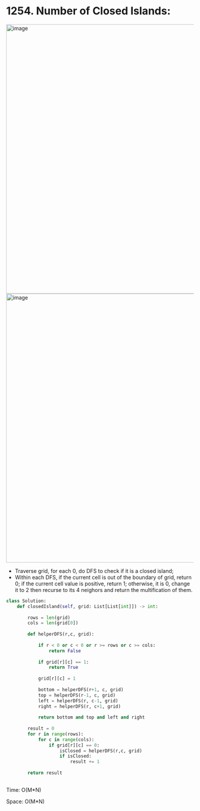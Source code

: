 # 1254. Number of Closed Islands:

<img width="722" alt="image" src="https://user-images.githubusercontent.com/35987583/168451175-aee9e86f-6fa9-4e96-b90b-e3f6108f647b.png">
<img width="721" alt="image" src="https://user-images.githubusercontent.com/35987583/168451179-be76fe62-e5d9-40bf-9620-f16db1736a69.png">


- Traverse grid, for each 0, do DFS to check if it is a closed island;
- Within each DFS, if the current cell is out of the boundary of grid, return 0; if the current cell value is positive, return 1; otherwise, it is 0, change it to 2 then recurse to its 4 neighors and return the multification of them.

```python
class Solution:
    def closedIsland(self, grid: List[List[int]]) -> int:
        
        rows = len(grid)
        cols = len(grid[0])
        
        def helperDFS(r,c, grid):
            
            if r < 0 or c < 0 or r >= rows or c >= cols:
                return False
            
            if grid[r][c] == 1:
                return True
            
            grid[r][c] = 1
            
            bottom = helperDFS(r+1, c, grid)
            top = helperDFS(r-1, c, grid)
            left = helperDFS(r, c-1, grid)
            right = helperDFS(r, c+1, grid)
            
            return bottom and top and left and right
        
        result = 0
        for r in range(rows):
            for c in range(cols):
                if grid[r][c] == 0:
                    isClosed = helperDFS(r,c, grid)
                    if isClosed:
                        result += 1
        
        return result
 
```

Time: O(M*N)

Space: O(M*N)
